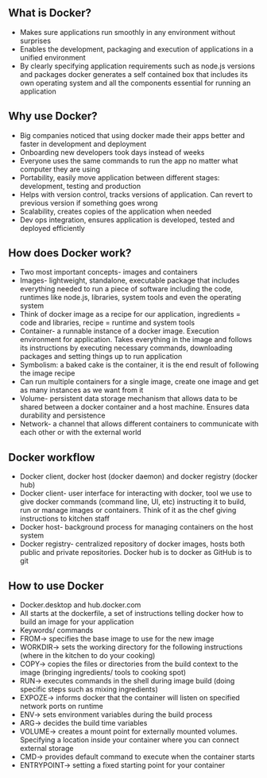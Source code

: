 
## What is Docker?
-	Makes sure applications run smoothly in any environment without surprises
-	Enables the development, packaging and execution of applications in a unified environment
-	By clearly specifying application requirements such as node.js versions and packages docker generates a self contained box that includes its own operating system and all the components essential for running an application

## Why use Docker?
-	Big companies noticed that using docker made their apps better and faster in development and deployment
-	Onboarding new developers took days instead of weeks
-	Everyone uses the same commands to run the app no matter what computer they are using
-	Portability, easily move application between different stages: development, testing and production
-	Helps with version control, tracks versions of application. Can revert to previous version if something goes wrong
-	Scalability, creates copies of the application when needed
-	Dev ops integration, ensures application is developed, tested and deployed efficiently

## How does Docker work?
-	Two most important concepts- images and containers
-	Images- lightweight, standalone, executable package that includes everything needed to run a piece of software including the code, runtimes like node.js, libraries, system tools and even the operating system
-	Think of docker image as a recipe for our application, ingredients = code and libraries, recipe = runtime and system tools
-	Container- a runnable instance of a docker image. Execution environment for application. Takes everything in the image and follows its instructions by executing necessary commands, downloading packages and setting things up to run application
-	Symbolism: a baked cake is the container, it is the end result of following the image recipe
-	Can run multiple containers for a single image, create one image and get as many instances as we want from it
-	Volume- persistent data storage mechanism that allows data to be shared between a docker container and a host machine. Ensures data durability and persistence
-	Network- a channel that allows different containers to communicate with each other or with the external world

## Docker workflow
-	Docker client, docker host (docker daemon) and docker registry (docker hub)
-	Docker client- user interface for interacting with docker, tool we use to give docker commands (command line, UI, etc) instructing it to build, run or manage images or containers. Think of it as the chef giving instructions to kitchen staff
-	Docker host- background process for managing containers on the host system
-	Docker registry- centralized repository of docker images, hosts both public and private repositories. Docker hub is to docker as GitHub is to git

## How to use Docker
-	Docker.desktop and hub.docker.com
-	All starts at the dockerfile, a set of instructions telling docker how to build an image for your application
-	Keywords/ commands
-	FROM-> specifies the base image to use for the new image
-	WORKDIR-> sets the working directory for the following instructions (where in the kitchen to do your cooking)
-	COPY-> copies the files or directories from the build context to the image (bringing ingredients/ tools to cooking spot)
-	RUN-> executes commands in the shell during image build (doing specific steps such as mixing ingredients)
-	EXPOZE-> informs docker that the container will listen on specified network ports on runtime
-	ENV-> sets environment variables during the build process
-	ARG-> decides the build time variables
-	VOLUME-> creates a mount point for externally mounted volumes. Specifying a location inside your container where you can connect external storage
-	CMD-> provides default command to execute when the container starts
-	ENTRYPOINT-> setting a fixed starting point for your container

